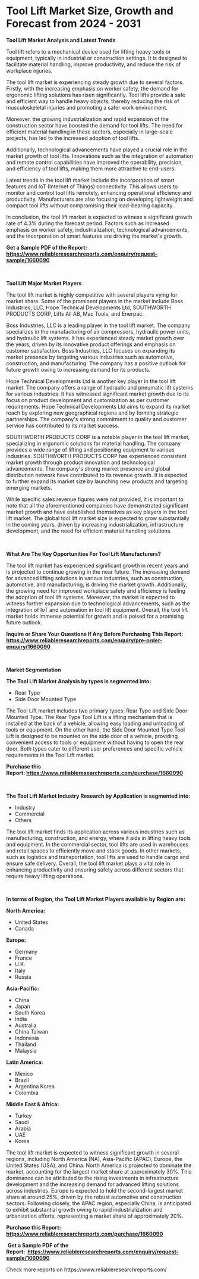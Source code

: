 <p><h1>Tool Lift Market Size, Growth and Forecast from 2024 - 2031</h1></p><p><strong>Tool Lift Market Analysis and Latest Trends</strong></p>
<p><p>Tool lift refers to a mechanical device used for lifting heavy tools or equipment, typically in industrial or construction settings. It is designed to facilitate material handling, improve productivity, and reduce the risk of workplace injuries.</p><p>The tool lift market is experiencing steady growth due to several factors. Firstly, with the increasing emphasis on worker safety, the demand for ergonomic lifting solutions has risen significantly. Tool lifts provide a safe and efficient way to handle heavy objects, thereby reducing the risk of musculoskeletal injuries and promoting a safer work environment.</p><p>Moreover, the growing industrialization and rapid expansion of the construction sector have boosted the demand for tool lifts. The need for efficient material handling in these sectors, especially in large-scale projects, has led to the increased adoption of tool lifts.</p><p>Additionally, technological advancements have played a crucial role in the market growth of tool lifts. Innovations such as the integration of automation and remote control capabilities have improved the operability, precision, and efficiency of tool lifts, making them more attractive to end-users.</p><p>Latest trends in the tool lift market include the incorporation of smart features and IoT (Internet of Things) connectivity. This allows users to monitor and control tool lifts remotely, enhancing operational efficiency and productivity. Manufacturers are also focusing on developing lightweight and compact tool lifts without compromising their load-bearing capacity.</p><p>In conclusion, the tool lift market is expected to witness a significant growth rate of 4.3% during the forecast period. Factors such as increased emphasis on worker safety, industrialization, technological advancements, and the incorporation of smart features are driving the market's growth.</p></p>
<p><strong>Get a Sample PDF of the Report:&nbsp; <a href="https://www.reliableresearchreports.com/enquiry/request-sample/1660090">https://www.reliableresearchreports.com/enquiry/request-sample/1660090</a></strong></p>
<p>&nbsp;</p>
<p><strong>Tool Lift Major Market Players</strong></p>
<p><p>The tool lift market is highly competitive with several players vying for market share. Some of the prominent players in the market include Boss Industries, LLC, Hope Technical Developments Ltd, SOUTHWORTH PRODUCTS CORP, Lifts All AB, Mac Tools, and Enerpac. </p><p>Boss Industries, LLC is a leading player in the tool lift market. The company specializes in the manufacturing of air compressors, hydraulic power units, and hydraulic lift systems. It has experienced steady market growth over the years, driven by its innovative product offerings and emphasis on customer satisfaction. Boss Industries, LLC focuses on expanding its market presence by targeting various industries such as automotive, construction, and manufacturing. The company has a positive outlook for future growth owing to increasing demand for its products.</p><p>Hope Technical Developments Ltd is another key player in the tool lift market. The company offers a range of hydraulic and pneumatic lift systems for various industries. It has witnessed significant market growth due to its focus on product development and customization as per customer requirements. Hope Technical Developments Ltd aims to expand its market reach by exploring new geographical regions and by forming strategic partnerships. The company's strong commitment to quality and customer service has contributed to its market success.</p><p>SOUTHWORTH PRODUCTS CORP is a notable player in the tool lift market, specializing in ergonomic solutions for material handling. The company provides a wide range of lifting and positioning equipment to various industries. SOUTHWORTH PRODUCTS CORP has experienced consistent market growth through product innovation and technological advancements. The company's strong market presence and global distribution network have contributed to its revenue growth. It is expected to further expand its market size by launching new products and targeting emerging markets.</p><p>While specific sales revenue figures were not provided, it is important to note that all the aforementioned companies have demonstrated significant market growth and have established themselves as key players in the tool lift market. The global tool lift market size is expected to grow substantially in the coming years, driven by increasing industrialization, infrastructure development, and the need for efficient material handling solutions.</p></p>
<p>&nbsp;</p>
<p><strong>What Are The Key Opportunities For Tool Lift Manufacturers?</strong></p>
<p><p>The tool lift market has experienced significant growth in recent years and is projected to continue growing in the near future. The increasing demand for advanced lifting solutions in various industries, such as construction, automotive, and manufacturing, is driving the market growth. Additionally, the growing need for improved workplace safety and efficiency is fueling the adoption of tool lift systems. Moreover, the market is expected to witness further expansion due to technological advancements, such as the integration of IoT and automation in tool lift equipment. Overall, the tool lift market holds immense potential for growth and is poised for a promising future outlook.</p></p>
<p><strong>Inquire or Share Your Questions If Any Before Purchasing This Report: <a href="https://www.reliableresearchreports.com/enquiry/pre-order-enquiry/1660090">https://www.reliableresearchreports.com/enquiry/pre-order-enquiry/1660090</a></strong></p>
<p>&nbsp;</p>
<p><strong>Market Segmentation</strong></p>
<p><strong>The Tool Lift Market Analysis by types is segmented into:</strong></p>
<p><ul><li>Rear Type</li><li>Side Door Mounted Type</li></ul></p>
<p><p>The Tool Lift market includes two primary types: Rear Type and Side Door Mounted Type. The Rear Type Tool Lift is a lifting mechanism that is installed at the back of a vehicle, allowing easy loading and unloading of tools or equipment. On the other hand, the Side Door Mounted Type Tool Lift is designed to be mounted on the side door of a vehicle, providing convenient access to tools or equipment without having to open the rear door. Both types cater to different user preferences and specific vehicle requirements in the Tool Lift market.</p></p>
<p><strong>Purchase this Report:&nbsp;<a href="https://www.reliableresearchreports.com/purchase/1660090">https://www.reliableresearchreports.com/purchase/1660090</a></strong></p>
<p>&nbsp;</p>
<p><strong>The Tool Lift Market Industry Research by Application is segmented into:</strong></p>
<p><ul><li>Industry</li><li>Commercial</li><li>Others</li></ul></p>
<p><p>The tool lift market finds its application across various industries such as manufacturing, construction, and energy, where it aids in lifting heavy tools and equipment. In the commercial sector, tool lifts are used in warehouses and retail spaces to efficiently move and stack goods. In other markets, such as logistics and transportation, tool lifts are used to handle cargo and ensure safe delivery. Overall, the tool lift market plays a vital role in enhancing productivity and ensuring safety across different sectors that require heavy lifting operations.</p></p>
<p>&nbsp;</p>
<p><strong>In terms of Region, the Tool Lift Market Players available by Region are:</strong></p>
<p>
    <p> <strong> North America: </strong>
        <ul>
            <li>United States</li>
            <li>Canada</li>
        </ul>
        </p> 
    <p> <strong> Europe: </strong>
        <ul>
            <li>Germany</li>
            <li>France</li>
            <li>U.K.</li>
            <li>Italy</li>
            <li>Russia</li>
        </ul>
        </p> 
    <p> <strong> Asia-Pacific: </strong>
        <ul>
            <li>China</li>
            <li>Japan</li>
            <li>South Korea</li>
            <li>India</li>
            <li>Australia</li>
            <li>China Taiwan</li>
            <li>Indonesia</li>
            <li>Thailand</li>
            <li>Malaysia</li>
        </ul>
        </p> 
    <p> <strong> Latin America: </strong>
        <ul>
            <li>Mexico</li>
            <li>Brazil</li>
            <li>Argentina Korea</li>
            <li>Colombia</li>
        </ul>
        </p> 
    <p> <strong> Middle East & Africa: </strong>
        <ul>
            <li>Turkey</li>
            <li>Saudi</li>
            <li>Arabia</li>
            <li>UAE</li>
            <li>Korea</li>
        </ul>
    </p>
    </p>
<p><p>The tool lift market is expected to witness significant growth in several regions, including North America (NA), Asia-Pacific (APAC), Europe, the United States (USA), and China. North America is projected to dominate the market, accounting for the largest market share at approximately 30%. This dominance can be attributed to the rising investments in infrastructure development and the increasing demand for advanced lifting solutions across industries. Europe is expected to hold the second-largest market share at around 25%, driven by the robust automotive and construction sectors. Following closely, the APAC region, especially China, is anticipated to exhibit substantial growth owing to rapid industrialization and urbanization efforts, representing a market share of approximately 20%.</p></p>
<p><strong>Purchase this Report: <a href="https://www.reliableresearchreports.com/purchase/1660090">https://www.reliableresearchreports.com/purchase/1660090</a></strong></p>
<p>&nbsp;<strong>Get a Sample PDF of the Report:&nbsp;&nbsp;<a href="https://www.reliableresearchreports.com/enquiry/request-sample/1660090">https://www.reliableresearchreports.com/enquiry/request-sample/1660090</a></strong></p>
<p><strong></strong></p>
<p>Check more reports on https://www.reliableresearchreports.com/</p>
